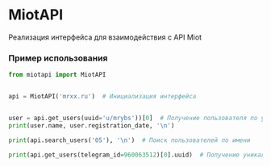 # MiotAPI
Реализация интерфейса для взаимодействия с API Miot

### Пример использования
```python
from miotapi import MiotAPI


api = MiotAPI('mrxx.ru')  # Инициализация интерфейса


user = api.get_users(uuid='u/mrybs'))[0]  # Получение пользователя по уникальному идентификатору
print(user.name, user.registration_date, '\n')

print(api.search_users('05'), '\n')  # Поиск пользователей по имени

print(api.get_users(telegram_id=960063512)[0].uuid)  # Получение уникального идентификатора пользователя по Telegram ID
```
